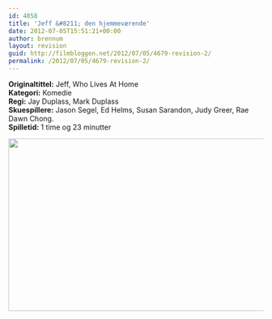 ```yaml
---
id: 4858
title: 'Jeff &#8211; den hjemmeværende'
date: 2012-07-05T15:51:21+00:00
author: brennum
layout: revision
guid: http://filmbloggen.net/2012/07/05/4679-revision-2/
permalink: /2012/07/05/4679-revision-2/
---
```

**Originaltittel:** Jeff, Who Lives At Home  
**Kategori:** Komedie  
**Regi:** Jay Duplass, Mark Duplass  
**Skuespillere:** Jason Segel, Ed Helms, Susan Sarandon, Judy Greer, Rae Dawn Chong.  
**Spilletid:** 1 time og 23 minutter

<a href="http://filmbloggen.net/?attachment_id=4849" rel="attachment wp-att-4849"><img class="alignnone size-large wp-image-4849" src="http://filmbloggen.net/wp-content/uploads//2012/07/jeff-who-lives-at-home-trailer-620x341.jpg" alt="" width="620" height="341" /></a>

&nbsp;